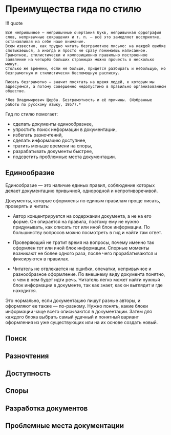 # Преимущества гида по стилю

!!! quote

    Всё непривычное — непривычные очертания букв, непривычная орфография слов, непривычные сокращения и т. п. — всё это замедляет восприятие, останавливая на себе наше внимание.
    Всем известно, как трудно читать безграмотное письмо: на каждой ошибке спотыкаешься, а иногда и просто не сразу понимаешь написанное.
    Грамотное, стилистически и композиционно правильно построенное заявление на четырёх больших страницах можно прочесть в несколько минут.
    Столько же времени, если не больше, придется разбирать и небольшую, но безграмотную и стилистически беспомощную расписку.
    
    Писать безграмотно — значит посягать на время людей, к которым мы адресуемся, а потому совершенно недопустимо в правильно организованном обществе.
    
    *Лев Владимирович Щерба. Безграмотность и её причины. (Избранные работы по русскому языку, 1957).*

Гид по стилю помогает:

- сделать документы единообразнее,
- упростить поиск информации в документации,
- избегать разночтений,
- сделать информацию доступнее,
- тратить меньше времени на споры,
- разрабатывать документы быстрее,
- подсветить проблемные места документации.

## Единообразие

Единообразие — это наличие единых правил, соблюдение которых делает документацию привычной, однородной и непротиворечивой.

Документы, которые оформлены по единым правилам проще писать, проверять и читать:

- Автор концентрируется на содержании документа, а не на его форме.
  Он опирается на правила, поэтому ему не нужно придумывать, как описать тот или иной блок информации.
  По большинству вопросов можно посмотреть в гид и найти там ответ.

- Проверяющий не тратит время на вопросы, почему именно так оформлен тот или иной блок информации.
  Спорные моменты возникают не более одного раза, после чего прорабатываются и фиксируются в правилах.

- Читатель не отвлекается на ошибки, опечатки, непривычное и разнообразное оформление.
  По внешнему виду документа понятно, о чем в нем будет идти речь.
  Читатель легко может найти нужный блок информации в документе, так как знает, как он выглядит и где находится.

Это нормально, если документацию пишут разные авторы, и оформляют ее также — по-разному.
Нужно понять, какие блоки информации чаще всего описываются в документации.
Затем для каждого блока выбрать самый удачный и понятный вариант оформления из уже существующих или на их основе создать новый.


## Поиск


## Разночтения

## Доступность

## Споры

## Разработка документов

## Проблемные места документации